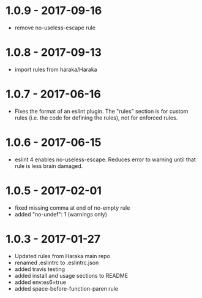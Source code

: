 # 1.0.9 - 2017-09-16

* remove no-useless-escape rule

# 1.0.8 - 2017-09-13

* import rules from haraka/Haraka

# 1.0.7 - 2017-06-16

* Fixes the format of an eslint plugin. The "rules" section is for custom
  rules (i.e. the code for defining the rules), not for enforced rules.

# 1.0.6 - 2017-06-15

* eslint 4 enables no-useless-escape. Reduces error to warning until that rule
  is less brain damaged.

# 1.0.5 - 2017-02-01

* fixed missing comma at end of no-empty rule
* added "no-undef": 1  (warnings only)

# 1.0.3 - 2017-01-27

* Updated rules from Haraka main repo
* renamed .eslintrc to .eslintrc.json
* added travis testing
* added install and usage sections to README
* added env:es6=true
* added space-before-function-paren rule
